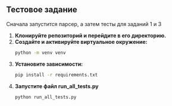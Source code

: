 ## Тестовое задание
Сначала запустится парсер, а затем тесты для заданий 1 и 3
1.  **Клонируйте репозиторий и перейдите в его директорию.**
2.  **Создайте и активируйте виртуальное окружение:**
    ```bash
    python -m venv venv
    ```
3.  **Установите зависимости:**
    ```bash
    pip install -r requirements.txt
    ```
4.  **Запустите файл run_all_tests.py**
    ```bash
    python run_all_tests.py
    ```
